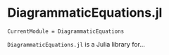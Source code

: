 # DiagrammaticEquations.jl

```@meta
CurrentModule = DiagrammaticEquations
```

`DiagrammaticEquations.jl` is a Julia library for...
